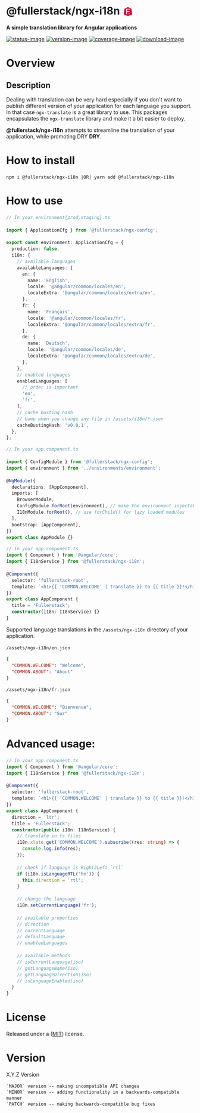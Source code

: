 # @fullerstack/ngx-i18n <img style="margin-bottom: -6px" width="30" src="../../apps/fullerstack/src/assets/images/fullerstack-x250.png">

**A simple translation library for Angular applications**

[![status-image]][status-link]
[![version-image]][version-link]
[![coverage-image]][coverage-link]
[![download-image]][download-link]

# Overview

## Description

Dealing with translation can be very hard especially if you don't want to publish different version of your application for each language you support.
In that case `ngx-translate` is a great library to use. This packages encapsulates the `ngx-translate` library and make it a bit easier to deploy.

**@fullerstack/ngx-i18n** attempts to streamline the translation of your application, while promoting DRY **DRY**.

# How to install

    npm i @fullerstack/ngx-i18n |OR| yarn add @fullerstack/ngx-i18n

# How to use

```typescript
// In your environment{prod,staging}.ts

import { ApplicationCfg } from '@fullerstack/ngx-config';

export const environment: ApplicationCfg = {
  production: false,
  i18n: {
    // available languages
    availableLanguages: {
      en: {
        name: 'English',
        locale: '@angular/common/locales/en',
        localeExtra: '@angular/common/locales/extra/en',
      },
      fr: {
        name: 'Français',
        locale: '@angular/common/locales/fr',
        localeExtra: '@angular/common/locales/extra/fr',
      },
      de: {
        name: 'Deutsch',
        locale: '@angular/common/locales/de',
        localeExtra: '@angular/common/locales/extra/de',
      },
    },
    // enabled languages
    enabledLanguages: [
      // order is important
      'en',
      'fr',
    ],
    // cache busting hash
    // bump when you change any file in /assets/i18n/*.json
    cacheBustingHash: 'v0.0.1',
  },
};
```

```typescript
// In your app.component.ts

import { ConfigModule } from '@fullerstack/ngx-config';
import { environment } from '../environments/environment';

@NgModule({
  declarations: [AppComponent],
  imports: [
    BrowserModule,
    ConfigModule.forRoot(environment), // make the environment injectable
    I18nModule.forRoot(), // use forChild() for lazy loaded modules
  ],
  bootstrap: [AppComponent],
})
export class AppModule {}
```

```typescript
// In your app.component.ts
import { Component } from '@angular/core';
import { I18nService } from '@fullerstack/ngx-i18n';

@Component({
  selector: 'fullerstack-root',
  template: `<h1>{{ 'COMMON.WELCOME' | translate }} to {{ title }}!</h1>`,
})
export class AppComponent {
  title = 'Fullerstack';
  constructor(i18n: I18nService) {}
}
```

Supported language translations in the `/assets/ngx-i18n` directory of your application.

`/assets/ngx-i18n/en.json`

```json
{
  "COMMON.WELCOME": "Welcome",
  "COMMON.ABOUT": "About"
}
```

`/assets/ngx-i18n/fr.json`

```json
{
  "COMMON.WELCOME": "Bienvenue",
  "COMMON.ABOUT": "Sur"
}
```

# Advanced usage:

```typescript
// In your app.component.ts
import { Component } from '@angular/core';
import { I18nService } from '@fullerstack/ngx-i18n';

@Component({
  selector: 'fullerstack-root',
  template: `<h1>{{ 'COMMON.WELCOME' | translate }} to {{ title }}!</h1>`,
})
export class AppComponent {
  direction = 'ltr';
  title = 'Fullerstack';
  constructor(public i18n: I18nService) {
    // translate in ts files
    i18n.xlate.get('COMMON.WELCOME').subscribe((res: string) => {
      console.log.info(res);
    });

    // check if language is Right2Left `rtl`
    if (i18n.isLanguageRTL('he')) {
      this.direction = 'rtl';
    }

    // change the language
    i18n.setCurrentLanguage('fr');

    // available properties
    // direction
    // currentLanguage
    // defaultLanguage
    // enabledLanguages

    // available methods
    // isCurrentLanguage(iso)
    // getLanguageName(iso)
    // getLanguageDirection(iso)
    // isLanguageEnabled(iso)
  }
}
```

# License

Released under a ([MIT](https://raw.githubusercontent.com/neekware/fullerstack/main/LICENSE)) license.

# Version

X.Y.Z Version

    `MAJOR` version -- making incompatible API changes
    `MINOR` version -- adding functionality in a backwards-compatible manner
    `PATCH` version -- making backwards-compatible bug fixes

[status-image]: https://github.com/neekware/fullerstack/actions/workflows/ci.yml/badge.svg
[status-link]: https://github.com/neekware/fullerstack/actions/workflows/ci.yml
[version-image]: https://img.shields.io/npm/v/@fullerstack/ngx-i18n.svg
[version-link]: https://www.npmjs.com/package/@fullerstack/ngx-i18n
[coverage-image]: https://coveralls.io/repos/neekware/fullerstack/badge.svg
[coverage-link]: https://coveralls.io/r/neekware/fullerstack
[download-image]: https://img.shields.io/npm/dm/@fullerstack/ngx-i18n.svg
[download-link]: https://www.npmjs.com/package/@fullerstack/ngx-i18n
